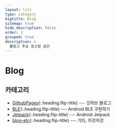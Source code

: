 ```yaml
---
layout: list
type: category
bigtitle: Blog
sitemap: true
hide_description: false
order: 2
grouped: true
description: >
  블로그 주요 포스팅 공간
---
```


# Blog

## 카테고리

* [GithubPages]{:.heading.flip-title} --- 깃허브 블로그
* [BLE]{:.heading.flip-title} --- Android BLE 구현하기
* [Jetpack]{:.heading.flip-title} --- Android Jetpack
* [blog-etc]{:.heading.flip-title} --- 기타, 이것저것

[GithubPages]: /githubpages/
[BLE]: /android-ble/
[Jetpack]: /jetpack/
[blog-etc]: /blog-etc/
